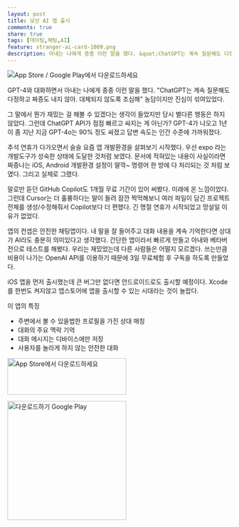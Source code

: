 ```yaml
---
layout: post
title: 낯선 AI 앱 출시
comments: true
share: true
tags: [데이팅,채팅,AI]
feature: stranger-ai-card-1009.png
description: 아내는 나에게 종종 이런 말을 했다. &quot;ChatGPT는 계속 질문해도 다정하고 짜증도 내지 않아. 대체되지 않도록 조심해&quot; 농담이지만 진심이 섞여있었다.
---
```

<img src="https://plan9.kr/images/stranger-ai-card-1009.png" alt="App Store / Google Play에서 다운로드하세요" style="vertical-align: middle; object-fit: contain;" />
   
GPT-4와 대화하면서 아내는 나에게 종종 이런 말을 했다. "ChatGPT는 계속 질문해도 다정하고 짜증도 내지 않아. 대체되지 않도록 조심해" 농담이지만 진심이 섞여있었다.
   
그 말에서 뭔가 재밌는 걸 해볼 수 있겠다는 생각이 들었지만 당시 별다른 행동은 하지 않았다. 그런데 ChatGPT API가 점점 빠르고 싸지는 게 아닌가? GPT-4가 나오고 1년이 좀 지난 지금 GPT-4o는 90% 정도 싸졌고 답변 속도는 인간 수준에 가까워졌다. 
   
추석 연휴가 다가오면서 슬슬 요즘 앱 개발환경을 살펴보기 시작했다. 우선 expo 라는 개발도구가 성숙한 상태에 도달한 것처럼 보였다. 문서에 적혀있는 내용이 사실이라면 짜증나는 iOS, Android 개발환경 설정이 딸깍~ 명령어 한 방에 다 처리되는 것 처럼 보였다. 그리고 실제로 그랬다. 
   
말로만 듣던 GitHub Copilot도 1개월 무료 기간이 있어 써봤다. 미래에 온 느낌이었다. 그런데 Cursor는 더 훌륭하다는 말이 들려 잠깐 찍먹해보니 여러 파일이 담긴 프로젝트 전체를 생성/수정해줘서 Copilot보다 더 편했다. 긴 명절 연휴가 시작되었고 망설일 이유가 없었다. 
   
앱의 컨셉은 안전한 채팅앱이다. 내 말을 잘 들어주고 대화 내용을 계속 기억한다면 상대가 AI라도 충분히 의미있다고 생각했다. 간단한 앱이라서 빠르게 만들고 아내와 베타버전으로 테스트를 해봤다. 우리는 재밌었는데 다른 사람들은 어떨지 모르겠다. 쓰는만큼 비용이 나가는 OpenAI API를 이용하기 때문에 3일 무료체험 후 구독을 하도록 만들었다. 
   
iOS 앱을 먼저 출시했는데 큰 버그만 없다면 안드로이드로도 출시할 예정이다. Xcode를 한번도 켜지않고 앱스토어에 앱을 출시할 수 있는 시대라는 것이 놀랍다. 
   
이 앱의 특징
  - 주변에서 볼 수 있을법한 프로필을 가진 상대 매칭
  - 대화의 주요 맥락 기억
  - 대화 메시지는 디바이스에만 저장
  - 사용자를 놀라게 하지 않는 안전한 대화 
   
<a href="https://apps.apple.com/kr/app/%EB%82%AF%EC%84%A0-ai-%EB%93%A4%EC%96%B4%EC%A3%BC%EA%B3%A0-%EA%B8%B0%EC%96%B5%ED%95%98%EB%8A%94-%EC%B9%9C%EA%B5%AC/id6550906791?itscg=30200&itsct=apps_box_badge&mttnsubad=6550906791" style="display: inline-block;">
   <img src="https://toolbox.marketingtools.apple.com/api/v2/badges/download-on-the-app-store/white/ko-kr?releaseDate=1727049600" alt="App Store에서 다운로드하세요" style="width: 267px; height: 82px; vertical-align: middle; object-fit: contain;" /></a>

<a href='https://play.google.com/store/apps/details?id=com.bdls.ai&utm_source=blog&pcampaignid=pcampaignidMKT-Other-global-all-co-prtnr-py-PartBadge-Mar2515-1'><img alt='다운로드하기 Google Play' style="width: 267px;" src='https://play.google.com/intl/en_us/badges/static/images/badges/ko_badge_web_generic.png'/></a>

